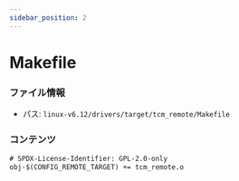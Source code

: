 ```yaml
---
sidebar_position: 2
---
```

# Makefile

### ファイル情報

- パス: `linux-v6.12/drivers/target/tcm_remote/Makefile`

### コンテンツ

```txt
# SPDX-License-Identifier: GPL-2.0-only
obj-$(CONFIG_REMOTE_TARGET)	+= tcm_remote.o

```

